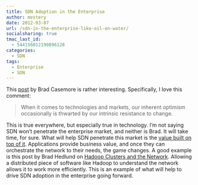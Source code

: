 ```yaml
---
title: SDN Adoption in the Enterprise
author: mestery
date: 2012-03-07
url: /sdn-in-the-enterprise-like-oil-on-water/
socialsharing: true
tmac_last_id:
  - 544156012190896128
categories:
  - SDN
tags:
  - Enterprise
  - SDN
---
```

This <a title="Why Many Networking Professionals Will Resist Software-Defined Networking" href="http://nerdtwilight.wordpress.com/2012/03/06/why-many-networking-professionals-will-resist-software-defined-networking/" target="_blank">post</a> by Brad Casemore is rather interesting. Specifically, I love this comment:

> When it comes to technologies and markets, our inherent optimism occasionally is thwarted by our intrinsic resistance to change.

This is true everywhere, but especially true in technology. I&#8217;m not saying SDN won&#8217;t penetrate the enterprise market, and neither is Brad. It will take time, for sure. What will help SDN penetrate this market is the <a title="Building Value with SDNs: RouteFlow" href="http://www.siliconloons.com/?p=36" target="_blank">value built on top of it</a>. Applications provide business value, and once they can orchestrate the network to their needs, the game changes. A good example is this post by Brad Hedlund on <a title="Understanding Hadoop Clusters and the Network" href="http://bradhedlund.com/2011/09/10/understanding-hadoop-clusters-and-the-network/" target="_blank">Hadoop Clusters and the Network</a>. Allowing a distributed piece of software like Hadoop to understand the network allows it to work more efficiently. This is an example of what will help to drive SDN adoption in the enterprise going forward.
